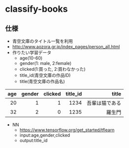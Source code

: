 # classify-books
## 仕様
- 青空文庫のタイトル一覧を利用
 - http://www.aozora.gr.jp/index_pages/person_all.html
- 作りたい学習データ
  - age(10-60)
  - gender(1: male, 2:female)
  - clicked(1:買った, 2:買わなかった)
  - title_id(青空文庫の作品ID)
  - title(青空文庫の作品名)

| age        | gender          | clicked |title_id                 | title|
| -: |-:| -: | -:| -: |
| 20 | 1 | 1 | 1234 | 吾輩は猫である |
| 32 | 2 | 0 | 1235 | 羅生門 |

- NN
  - https://www.tensorflow.org/get_started/tflearn
  - input:age,gender,clicked
  - output:title_id
